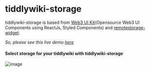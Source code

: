# tiddlywiki-storage
tiddlywiki-storage is based from [Web3 UI Kit](https://github.com/devzstudio/Web3UIKit/)(Opensource Web3 UI Components using ReactJs, Styled Components) and [remotestorage-widget](https://github.com/remotestorage/remotestorage-widget). 

*So, please see this live demo [here](https://tiddlywiki-storage.netlify.app/)*

#### Select storage for your tiddlywiki with tiddlywiki-storage
![image](https://user-images.githubusercontent.com/123137817/213944430-5378d221-31e3-466c-938f-b895990b6c13.png)

